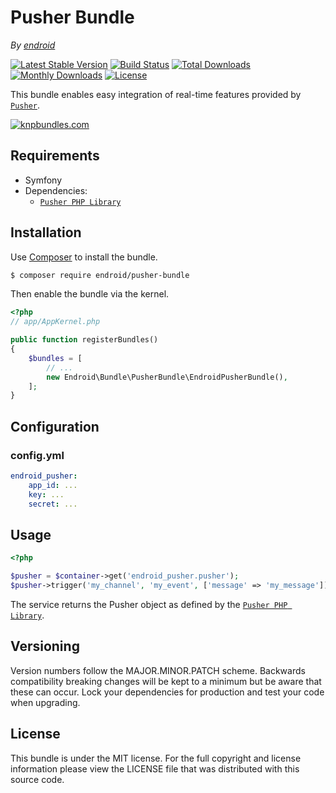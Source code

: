 Pusher Bundle
==============

*By [endroid](http://endroid.nl/)*

[![Latest Stable Version](http://img.shields.io/packagist/v/endroid/pusher-bundle.svg)](https://packagist.org/packages/endroid/pusher-bundle)
[![Build Status](http://img.shields.io/travis/endroid/EndroidPusherBundle.svg)](http://travis-ci.org/endroid/EndroidPusherBundle)
[![Total Downloads](http://img.shields.io/packagist/dt/endroid/pusher-bundle.svg)](https://packagist.org/packages/endroid/pusher-bundle)
[![Monthly Downloads](http://img.shields.io/packagist/dm/endroid/pusher-bundle.svg)](https://packagist.org/packages/endroid/pusher-bundle)
[![License](http://img.shields.io/packagist/l/endroid/pusher-bundle.svg)](https://packagist.org/packages/endroid/pusher-bundle)

This bundle enables easy integration of real-time features provided by [`Pusher`](https://pusher.com/).

[![knpbundles.com](http://knpbundles.com/endroid/EndroidPusherBundle/badge-short)](http://knpbundles.com/endroid/EndroidPusherBundle)

## Requirements

* Symfony
* Dependencies:
  * [`Pusher PHP Library`](https://github.com/pusher/pusher-http-php)

## Installation

Use [Composer](https://getcomposer.org/) to install the bundle.

``` bash
$ composer require endroid/pusher-bundle
```

Then enable the bundle via the kernel.

``` php
<?php
// app/AppKernel.php

public function registerBundles()
{
    $bundles = [
        // ...
        new Endroid\Bundle\PusherBundle\EndroidPusherBundle(),
    ];
}
```

## Configuration

### config.yml

```yaml
endroid_pusher:
    app_id: ...
    key: ...
    secret: ...
```

## Usage

```php
<?php

$pusher = $container->get('endroid_pusher.pusher');
$pusher->trigger('my_channel', 'my_event', ['message' => 'my_message']);
```

The service returns the Pusher object as defined by the [`Pusher PHP Library`](https://github.com/pusher/pusher-http-php).

## Versioning

Version numbers follow the MAJOR.MINOR.PATCH scheme. Backwards compatibility
breaking changes will be kept to a minimum but be aware that these can occur.
Lock your dependencies for production and test your code when upgrading.

## License

This bundle is under the MIT license. For the full copyright and license
information please view the LICENSE file that was distributed with this source code.
